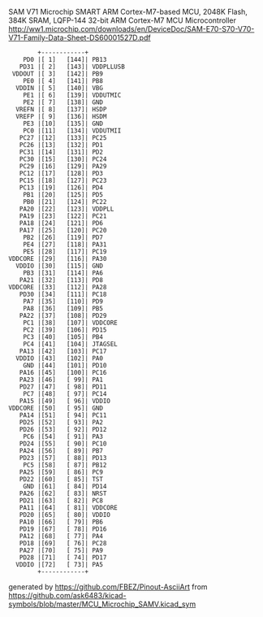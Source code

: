 SAM V71 Microchip SMART ARM Cortex-M7-based MCU, 2048K Flash, 384K SRAM, LQFP-144
32-bit ARM Cortex-M7 MCU Microcontroller
http://ww1.microchip.com/downloads/en/DeviceDoc/SAM-E70-S70-V70-V71-Family-Data-Sheet-DS60001527D.pdf


	        +------------+
	    PD0 |[ 1]   [144]| PB13
	   PD31 |[ 2]   [143]| VDDPLLUSB
	 VDDOUT |[ 3]   [142]| PB9
	    PE0 |[ 4]   [141]| PB8
	  VDDIN |[ 5]   [140]| VBG
	    PE1 |[ 6]   [139]| VDDUTMIC
	    PE2 |[ 7]   [138]| GND
	  VREFN |[ 8]   [137]| HSDP
	  VREFP |[ 9]   [136]| HSDM
	    PE3 |[10]   [135]| GND
	    PC0 |[11]   [134]| VDDUTMII
	   PC27 |[12]   [133]| PC25
	   PC26 |[13]   [132]| PD1
	   PC31 |[14]   [131]| PD2
	   PC30 |[15]   [130]| PC24
	   PC29 |[16]   [129]| PA29
	   PC12 |[17]   [128]| PD3
	   PC15 |[18]   [127]| PC23
	   PC13 |[19]   [126]| PD4
	    PB1 |[20]   [125]| PD5
	    PB0 |[21]   [124]| PC22
	   PA20 |[22]   [123]| VDDPLL
	   PA19 |[23]   [122]| PC21
	   PA18 |[24]   [121]| PD6
	   PA17 |[25]   [120]| PC20
	    PB2 |[26]   [119]| PD7
	    PE4 |[27]   [118]| PA31
	    PE5 |[28]   [117]| PC19
	VDDCORE |[29]   [116]| PA30
	  VDDIO |[30]   [115]| GND
	    PB3 |[31]   [114]| PA6
	   PA21 |[32]   [113]| PD8
	VDDCORE |[33]   [112]| PA28
	   PD30 |[34]   [111]| PC18
	    PA7 |[35]   [110]| PD9
	    PA8 |[36]   [109]| PB5
	   PA22 |[37]   [108]| PD29
	    PC1 |[38]   [107]| VDDCORE
	    PC2 |[39]   [106]| PD15
	    PC3 |[40]   [105]| PB4
	    PC4 |[41]   [104]| JTAGSEL
	   PA13 |[42]   [103]| PC17
	  VDDIO |[43]   [102]| PA0
	    GND |[44]   [101]| PD10
	   PA16 |[45]   [100]| PC16
	   PA23 |[46]   [ 99]| PA1
	   PD27 |[47]   [ 98]| PD11
	    PC7 |[48]   [ 97]| PC14
	   PA15 |[49]   [ 96]| VDDIO
	VDDCORE |[50]   [ 95]| GND
	   PA14 |[51]   [ 94]| PC11
	   PD25 |[52]   [ 93]| PA2
	   PD26 |[53]   [ 92]| PD12
	    PC6 |[54]   [ 91]| PA3
	   PD24 |[55]   [ 90]| PC10
	   PA24 |[56]   [ 89]| PB7
	   PD23 |[57]   [ 88]| PD13
	    PC5 |[58]   [ 87]| PB12
	   PA25 |[59]   [ 86]| PC9
	   PD22 |[60]   [ 85]| TST
	    GND |[61]   [ 84]| PD14
	   PA26 |[62]   [ 83]| NRST
	   PD21 |[63]   [ 82]| PC8
	   PA11 |[64]   [ 81]| VDDCORE
	   PD20 |[65]   [ 80]| VDDIO
	   PA10 |[66]   [ 79]| PB6
	   PD19 |[67]   [ 78]| PD16
	   PA12 |[68]   [ 77]| PA4
	   PD18 |[69]   [ 76]| PC28
	   PA27 |[70]   [ 75]| PA9
	   PD28 |[71]   [ 74]| PD17
	  VDDIO |[72]   [ 73]| PA5
	        +------------+


generated by https://github.com/FBEZ/Pinout-AsciiArt from https://github.com/ask6483/kicad-symbols/blob/master/MCU_Microchip_SAMV.kicad_sym